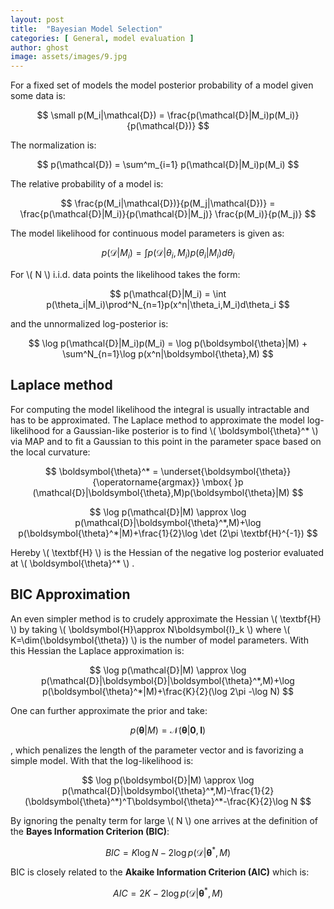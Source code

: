 ```yaml
---
layout: post
title:  "Bayesian Model Selection"
categories: [ General, model evaluation ]
author: ghost
image: assets/images/9.jpg
---
```

For a fixed set of models the model posterior probability of a model given some data is:

$$ \small p(M_i|\mathcal{D}) = \frac{p(\mathcal{D}|M_i)p(M_i)}{p(\mathcal{D})} $$ 

The normalization is:

$$
    p(\mathcal{D}) = \sum^m_{i=1} p(\mathcal{D}|M_i)p(M_i)
$$

The relative probability of a model is:

$$
    \frac{p(M_i|\mathcal{D})}{p(M_j|\mathcal{D})} = \frac{p(\mathcal{D}|M_i)}{p(\mathcal{D}|M_j)} \frac{p(M_i)}{p(M_j)}
$$

The model likelihood for continuous model parameters is given as:

$$
    p(\mathcal{D}|M_i) = \int p(\mathcal{D}|\theta_i,M_i)p(\theta_i|M_i)d\theta_i
$$

For \\( N \\) i.i.d. data points the likelihood takes the form:

$$
    p(\mathcal{D}|M_i) = \int p(\theta_i|M_i)\prod^N_{n=1}p(x^n|\theta_i,M_i)d\theta_i
$$

and the unnormalized log-posterior is:

$$
    \log p(\mathcal{D}|M_i)p(M_i) = \log p(\boldsymbol{\theta}|M) + \sum^N_{n=1}\log p(x^n|\boldsymbol{\theta},M)
$$

## Laplace method
For computing the model likelihood the integral is usually intractable and has to be approximated. The Laplace method to approximate the model log-likelihood for a Gaussian-like posterior is to find \\( \boldsymbol{\theta}^* \\) via MAP and to fit a Gaussian to this point in the parameter space based on the local curvature:

$$
    \boldsymbol{\theta}^* = \underset{\boldsymbol{\theta}}{\operatorname{argmax}} \mbox{ }p (\mathcal{D}|\boldsymbol{\theta},M)p(\boldsymbol{\theta}|M)
$$

$$
    \log p(\mathcal{D}|M) \approx \log p(\mathcal{D}|\boldsymbol{\theta}^*,M)+\log p(\boldsymbol{\theta}^*|M)+\frac{1}{2}\log \det (2\pi \textbf{H}^{-1})
$$

Hereby \\( \textbf{H} \\) is the Hessian of the negative log posterior evaluated at \\( \boldsymbol{\theta}^* \\) .

## BIC Approximation
An even simpler method is to crudely approximate the Hessian \\( \textbf{H} \\) by taking \\( \boldsymbol{H}\approx N\boldsymbol{I}_k \\) where  \\( K=\dim(\boldsymbol{\theta}) \\) is the number of model parameters. With this Hessian the Laplace approximation is:

$$
    \log p(\mathcal{D}|M) \approx \log p(\mathcal{D}|\boldsymbol{D}|\boldsymbol{\theta}^*,M)+\log p(\boldsymbol{\theta}^*|M)+\frac{K}{2}(\log 2\pi -\log N)
$$

One can further approximate the prior and take: 

$$
  p(\boldsymbol{\theta}|M) = \mathcal{N}(\boldsymbol{\theta}|\boldsymbol{0},\boldsymbol{I}) 
$$

, which penalizes the length of the parameter vector and is favorizing a simple model. With that the log-likelihood is:

$$
    \log p(\boldsymbol{D}|M) \approx \log p(\mathcal{D}|\boldsymbol{\theta}^*,M)-\frac{1}{2}(\boldsymbol{\theta}^*)^T\boldsymbol{\theta}^*-\frac{K}{2}\log N
$$

By ignoring the penalty term for large \\( N \\) one arrives at the definition of the **Bayes Information Criterion (BIC)**:

$$
    BIC = K\log N -2\log p(\mathcal{D}|\boldsymbol{\theta}^*,M)
$$

BIC is closely related to the **Akaike Information Criterion (AIC)** which is:

$$
    AIC = 2K-2\log p(\mathcal{D}|\boldsymbol{\theta}^*,M) 
$$
